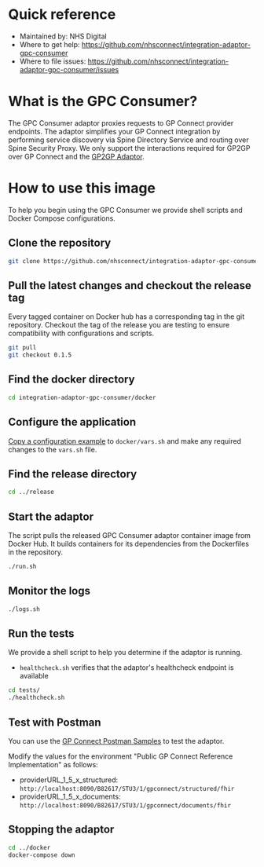 # Quick reference
- Maintained by: NHS Digital
- Where to get help: https://github.com/nhsconnect/integration-adaptor-gpc-consumer
- Where to file issues: https://github.com/nhsconnect/integration-adaptor-gpc-consumer/issues

# What is the GPC Consumer?
The GPC Consumer adaptor proxies requests to GP Connect provider endpoints. The adaptor simplifies your GP Connect integration by performing service discovery via Spine Directory Service and routing over Spine Security Proxy. We only support the interactions required for GP2GP over GP Connect and the [GP2GP Adaptor](https://github.com/nhsconnect/integration-adaptor-gp2gp).

# How to use this image

To help you begin using the GPC Consumer we provide shell scripts and Docker Compose configurations.

## Clone the repository

```bash
git clone https://github.com/nhsconnect/integration-adaptor-gpc-consumer.git
```

## Pull the latest changes and checkout the release tag

Every tagged container on Docker hub has a corresponding tag in the git repository. Checkout the tag of the release
you are testing to ensure compatibility with configurations and scripts.

```bash
git pull
git checkout 0.1.5
```

## Find the docker directory

```bash
cd integration-adaptor-gpc-consumer/docker
```

## Configure the application

[Copy a configuration example](https://github.com/nhsconnect/integration-adaptor-gpc-consumer/blob/0.0.5/README.md#copy-a-configuration-example)
 to `docker/vars.sh` and make any required changes to the `vars.sh` file.

## Find the release directory

```bash
cd ../release
```

## Start the adaptor

The script pulls the released GPC Consumer adaptor container image from Docker Hub. It builds containers for its dependencies
from the Dockerfiles in the repository.

```bash
./run.sh
```

## Monitor the logs

```bash
./logs.sh
```

## Run the tests

We provide a shell script to help you determine if the adaptor is running.

* `healthcheck.sh` verifies that the adaptor's healthcheck endpoint is available

```bash
cd tests/
./healthcheck.sh
```

## Test with Postman

You can use the [GP Connect Postman Samples](https://orange.testlab.nhs.uk/index.html#postman-samples) to test the adaptor.

Modify the values for the environment "Public GP Connect Reference Implementation" as follows:

* providerURL_1_5_x_structured: `http://localhost:8090/B82617/STU3/1/gpconnect/structured/fhir`
* providerURL_1_5_x_documents: `http://localhost:8090/B82617/STU3/1/gpconnect/documents/fhir`

## Stopping the adaptor
```bash
cd ../docker
docker-compose down
```
